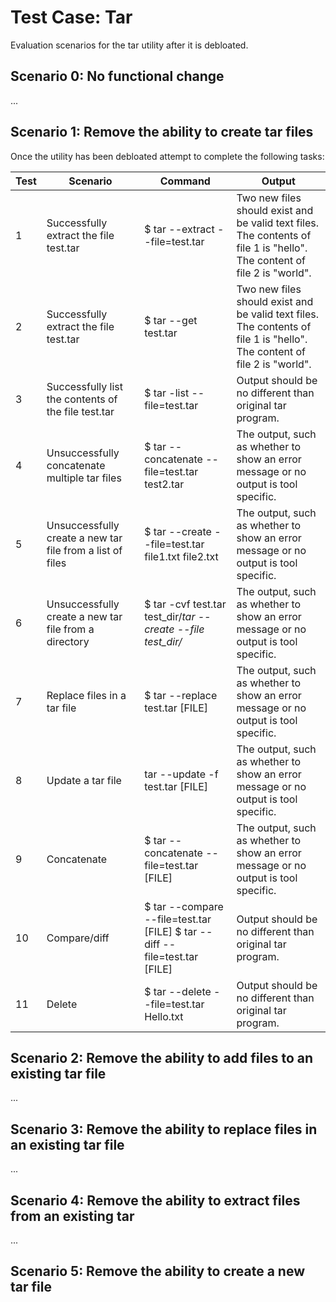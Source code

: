 # Test Case: Tar

Evaluation scenarios for the tar utility after it is debloated.

## Scenario 0: No functional change

...

## Scenario 1: Remove the ability to create tar files

Once the utility has been debloated attempt to complete the following tasks:

| Test | Scenario                                                  | Command                                                                   | Output                                                                                                                 |
|------|-----------------------------------------------------------|---------------------------------------------------------------------------|------------------------------------------------------------------------------------------------------------------------|
| 1    | Successfully extract the file test.tar                    | $ tar --extract --file=test.tar                                            | Two new files should exist and be valid text files. The contents of file 1 is "hello". The content of file 2 is "world". |
| 2    | Successfully extract the file test.tar                    | $ tar --get test.tar                                                      | Two new files should exist and be valid text files. The contents of file 1 is "hello". The content of file 2 is "world". |
| 3    | Successfully list the contents of the file test.tar       | $ tar -list --file=test.tar                                               | Output should be no different than original tar program.                                                               |
| 4    | Unsuccessfully concatenate multiple tar files             | $ tar --concatenate --file=test.tar test2.tar                             | The output, such as whether to show an error message or no output is tool specific.                                    |
| 5    | Unsuccessfully create a new tar file from a list of  files | $ tar --create --file=test.tar file1.txt file2.txt                        | The output, such as whether to show an error message or no output is tool specific.                                    |
| 6    | Unsuccessfully create a new tar file from a directory     | $ tar -cvf test.tar test_dir/*tar --create --file test_dir/*              | The output, such as whether to show an error message or no output is tool specific.                                    |
| 7    | Replace files in a tar file                               | $ tar --replace test.tar [FILE]                                           | The output, such as whether to show an error message or no output is tool specific.                                    |
| 8    | Update a tar file                                         | tar --update -f test.tar [FILE]                                           | The output, such as whether to show an error message or no output is tool specific.                                    |
| 9    | Concatenate                                               | $ tar --concatenate --file=test.tar [FILE]                                | The output, such as whether to show an error message or no output is tool specific.                                    |
| 10   | Compare/diff                                              | $ tar --compare --file=test.tar [FILE] $ tar --diff --file=test.tar [FILE] | Output should be no different than original tar program.                                                               |
| 11   | Delete                                                    | $ tar --delete --file=test.tar Hello.txt                                  | Output should be no different than original tar program.                                                               |

## Scenario 2: Remove the ability to add files to an existing tar file

...

## Scenario 3: Remove the ability to replace files in an existing tar file

...

## Scenario 4: Remove the ability to extract files from an existing tar

...

## Scenario 5: Remove the ability to create a new tar file
